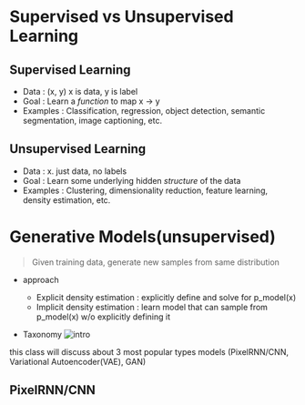 # Supervised vs Unsupervised Learning 
## Supervised Learning
* Data : (x, y) x is data, y is label
* Goal : Learn a *function* to map x -> y
* Examples : Classification, regression, object detection, semantic segmentation, image captioning, etc.

## Unsupervised Learning
* Data : x. just data, no labels
* Goal : Learn some underlying hidden *structure* of the data
* Examples : Clustering, dimensionality reduction, feature learning, density estimation, etc.


# Generative Models(unsupervised)
> Given training data, generate new samples from same distribution
* approach
	- Explicit density estimation : explicitly define and solve for p_model(x)
	- Implicit density estimation : learn model that can sample from p_model(x) w/o explicitly defining it

* Taxonomy
![intro](/img/intro.png)

this class will discuss about 3 most popular types models
(PixelRNN/CNN, Variational Autoencoder(VAE), GAN)

## PixelRNN/CNN




<!--stackedit_data:
eyJoaXN0b3J5IjpbODc1MzEwMzY2LDEwMjc2MDA4MDAsMjAwOT
I0MTc1LDE3OTAzMjM3MF19
-->
